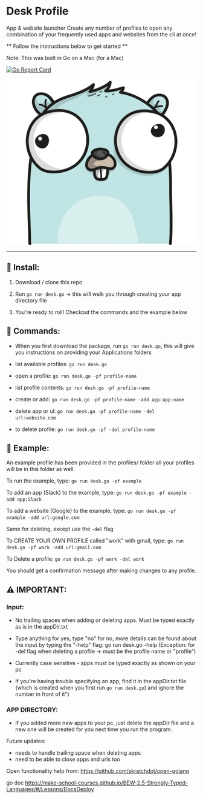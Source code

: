 # Desk Profile

App & website launcher
Create any number of profiles to open any combination of your frequently used apps and websites from the cli at once! 

** Follow the instructions below to get started ** 

Note: This was built in Go on a Mac (for a Mac)

[![Go Report Card](https://goreportcard.com/badge/github.com/SamirIngley/Desktop-Profiles)](https://goreportcard.com/report/github.com/SamirIngley/Desktop-Profiles)

![Image1](gopherIMG.png)
************************************************************************************************

## :floppy_disk: Install:

1. Download / clone this repo

2. Run `go run desk.go` -> this will walk you through creating your app directory file

3. You're ready to roll! Checkout the commands and the example below


## :mega: Commands:

* When you first download the package, run `go run desk.go`, this will give you instructions on providing your Applications folders

* list available profiles: `go run desk.go` 

* open a profile:  `go run desk.go -pf profile-name` 
* list profile contents: `go run desk.go -pf profile-name`

* create or add:  `go run desk.go -pf profile-name -add app:app-name`
* delete app or ul:  `go run desk.go -pf profile-name -del url:website.com`

* to delete profile:  `go run desk.go -pf -del profile-name`


## :goal_net: Example:

An example profile has been provided in the profiles/ folder
all your profiles will be in this folder as well. 

To run the example, type:
`go run desk.go -pf example`

To add an app (Slack) to the example, type:
`go run desk.go -pf example -add app:Slack`

To add a website (Google) to the example, type:
`go run desk.go -pf example -add url:google.com`

Same for deleting, except use the `-del` flag

To CREATE YOUR OWN PROFILE called "work" with gmail, type:
`go run desk.go -pf work -add url:gmail.com`

To Delete a profile:
`go run desk.go -pf work -del work`

You should get a confirmation message after making changes to any profile. 


## :warning: IMPORTANT:

### Input: 

* No trailing spaces when adding or deleting apps. Must be typed exactly as is in the appDir.txt

* Type anything for yes, type "no" for no, more details can be found about the input by typing the "-help" flag: go run desk.go -help (Exception: for -del flag when deleting a profile -> must be the profile name or "profile")

* Currently case sensitive - apps must be typed exactly as shown on your pc

* If you're having trouble specifying an app, find it in the appDir.txt file (which is created when you first run `go run desk.go`) and ignore the number in front of it")

### APP DIRECTORY:

* If you added more new apps to your pc, just delete the appDir file and a new one will be created for you next time you run the program.


Future updates:
- needs to handle trailing space when deleting apps
- need to be able to close apps and urls too



Open functionality help from:
https://github.com/skratchdot/open-golang

go doc
https://make-school-courses.github.io/BEW-2.5-Strongly-Typed-Languages/#/Lessons/DocsDeploy
